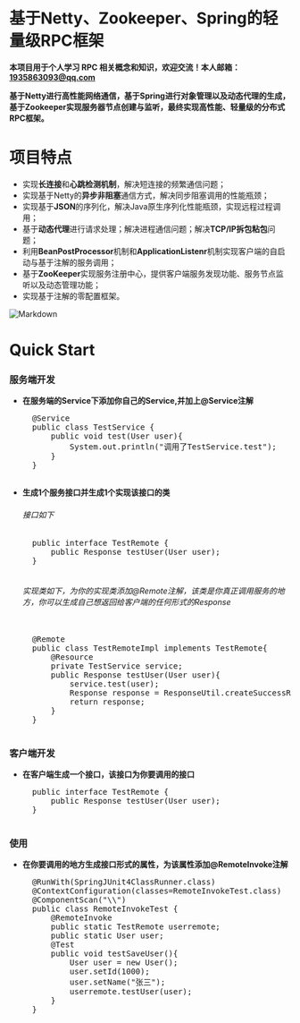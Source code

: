 # 基于Netty、Zookeeper、Spring的轻量级RPC框架 

**本项目用于个人学习 RPC 相关概念和知识，欢迎交流！本人邮箱：1935863093@qq.com**

**基于Netty进行高性能网络通信，基于Spring进行对象管理以及动态代理的生成，基于Zookeeper实现服务器节点创建与监听，最终实现高性能、轻量级的分布式RPC框架。**


# 项目特点
- 实现**长连接**和**心跳检测机制**，解决短连接的频繁通信问题；
- 实现基于Netty的**异步非阻塞**通信方式，解决同步阻塞调用的性能瓶颈；
- 实现基于**JSON**的序列化，解决Java原生序列化性能瓶颈，实现远程过程调用；
- 基于**动态代理**进行请求处理；解决进程通信问题；解决**TCP/IP拆包粘包**问题；
- 利用**BeanPostProcessor**机制和**ApplicationListenr**机制实现客户端的自启动与基于注解的服务调用；
- 基于**ZooKeeper**实现服务注册中心，提供客户端服务发现功能、服务节点监听以及动态管理功能；
- 实现基于注解的零配置框架。

![Markdown](README/PZK3SP.png)

# Quick Start
### 服务端开发
- **在服务端的Service下添加你自己的Service,并加上@Service注解**
	
	<pre>
	@Service
	public class TestService {
		public void test(User user){
			System.out.println("调用了TestService.test");
		}
	}
	</pre>
	
- **生成1个服务接口并生成1个实现该接口的类**
	###### 接口如下
	<pre>
	public interface TestRemote {
		public Response testUser(User user);  
	}
	</pre>
	###### 实现类如下，为你的实现类添加@Remote注解，该类是你真正调用服务的地方，你可以生成自己想返回给客户端的任何形式的Response

	<pre> 
	@Remote
	public class TestRemoteImpl implements TestRemote{
		@Resource
		private TestService service;
		public Response testUser(User user){
			service.test(user);
			Response response = ResponseUtil.createSuccessResponse(user);
			return response;
		}
	}	
	</pre>


### 客户端开发
- **在客户端生成一个接口，该接口为你要调用的接口**
	<pre>
	public interface TestRemote {
		public Response testUser(User user);
	}
	</pre>

### 使用
- **在你要调用的地方生成接口形式的属性，为该属性添加@RemoteInvoke注解**
	<pre>
	@RunWith(SpringJUnit4ClassRunner.class)
	@ContextConfiguration(classes=RemoteInvokeTest.class)
	@ComponentScan("\\")
	public class RemoteInvokeTest {
		@RemoteInvoke
		public static TestRemote userremote;
		public static User user;
		@Test
		public void testSaveUser(){
			User user = new User();
			user.setId(1000);
			user.setName("张三");
			userremote.testUser(user);
		}
	}	
	</pre>







